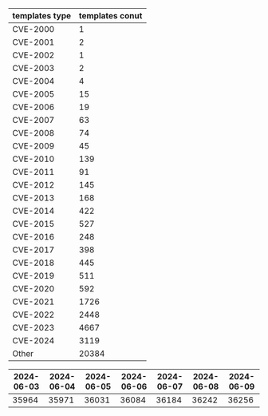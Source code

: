 | templates type | templates conut | 
| --- | --- | 
| CVE-2000 | 1 |
| CVE-2001 | 2 |
| CVE-2002 | 1 |
| CVE-2003 | 2 |
| CVE-2004 | 4 |
| CVE-2005 | 15 |
| CVE-2006 | 19 |
| CVE-2007 | 63 |
| CVE-2008 | 74 |
| CVE-2009 | 45 |
| CVE-2010 | 139 |
| CVE-2011 | 91 |
| CVE-2012 | 145 |
| CVE-2013 | 168 |
| CVE-2014 | 422 |
| CVE-2015 | 527 |
| CVE-2016 | 248 |
| CVE-2017 | 398 |
| CVE-2018 | 445 |
| CVE-2019 | 511 |
| CVE-2020 | 592 |
| CVE-2021 | 1726 |
| CVE-2022 | 2448 |
| CVE-2023 | 4667 |
| CVE-2024 | 3119 |
| Other | 20384 |


|2024-06-03 | 2024-06-04 | 2024-06-05 | 2024-06-06 | 2024-06-07 | 2024-06-08 | 2024-06-09|
|--- | ------ | ------ | ------ | ------ | ------ | ---|
|35964 | 35971 | 36031 | 36084 | 36184 | 36242 | 36256|
